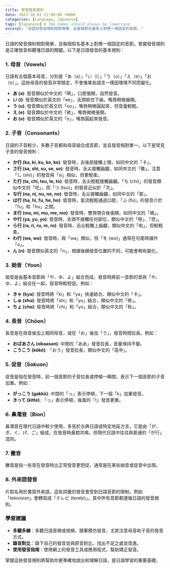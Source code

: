 ```yaml
---
title: 學習發音規則
date: 2023-10-01 21:00:00 +0800
categories: [Language, Japanese]
tags: [Japanese] # TAG names should always be lowercase
excerpt: "日語的發音規則相對簡單，且每個假名基本上對應一個固定的音節。"
---
```


日語的發音規則相對簡單，且每個假名基本上對應一個固定的音節。掌握發音規則是正確發音和聽懂日語的關鍵。以下是日語發音的基本規則：

### **1. 母音（Vowels）**
日語有五個基本母音，分別是「あ（a）」「い（i）」「う（u）」「え（e）」「お（o）」。這些母音的發音非常穩定，不會像某些語言一樣因環境不同而變化。

- **あ (a)**: 發音類似於中文的「啊」，口腔張開，自然發音。
- **い (i)**: 發音類似於英文的「ee」，舌頭抵住下齒，嘴唇稍微展開。
- **う (u)**: 發音類似於英文的「oo」，嘴唇稍微圓起來，但音量較輕。
- **え (e)**: 發音類似於中文的「欸」，嘴唇微微張開。
- **お (o)**: 發音類似於英文的「o」，嘴唇圓起來發音。

### **2. 子音（Consonants）**
日語的子音較少，多數子音都和母音組合成音節，並且發音相對單一。以下是常見子音的發音規則：

- **か行 (ka, ki, ku, ke, ko)**: 發音時，舌後部接觸上顎，如同中文的「卡」。
- **さ行 (sa, shi, su, se, so)**: 發音時，舌尖接觸齒齦，如同中文的「撒」。注意「し (shi)」的發音與「si」相似，但更輕柔。
- **た行 (ta, chi, tsu, te, to)**: 發音時，舌尖輕輕接觸齒齦。「ち (chi)」的發音類似中文的「吃」，而「つ (tsu)」的發音近似於「次」。
- **な行 (na, ni, nu, ne, no)**: 發音時，舌尖接觸齒齦，如同中文的「那」。
- **は行 (ha, hi, fu, he, ho)**: 發音時，氣流輕輕通過口腔，「ふ (fu)」的發音介於「fu」和「hu」之間。
- **ま行 (ma, mi, mu, me, mo)**: 發音時，雙唇閉合後張開，如同中文的「媽」。
- **や行 (ya, yu, yo)**: 發音時，舌頭不接觸任何部位，類似中文的「呀」、「悠」。
- **ら行 (ra, ri, ru, re, ro)**: 發音時，舌尖輕觸上齒齦，類似中文的「啦」，但較輕柔。
- **わ行 (wa, wo)**: 發音時，與「wa」類似，但「を (wo)」通常在句尾時讀作「o」。
- **ん (n)**: 發音類似英文的「n」，根據後續發音位置的不同，可能會稍有變化。

### **3. 拗音（Yoon）**
拗音是由基本音節與「や、ゆ、よ」組合而成，發音時將前一音節的音與「や、ゆ、よ」結合在一起，發音時較短促。例如：

- **きゃ (kya)**: 發音時將「ki」和「ya」快速結合，類似中文的「卡」。
- **しゅ (shu)**: 發音時將「shi」和「yu」結合，類似中文的「修」。
- **ちょ (cho)**: 發音時將「chi」和「yo」結合，類似中文的「秋」。

### **4. 長音（Chōon）**
長音是在母音後加上相同母音，或在「お」後加「う」，發音時間拉長。例如：

- **おばあさん (obaasan)**: 中間的「ああ」發音拉長，音量保持不變。
- **こうこう (kōkō)**: 「おう」發音拉長，類似中文的「高中」。

### **5. 促音（Sokuon）**
促音是指在發音時，前一個音節的子音拉長或停頓一瞬間，表示下一個音節的子音加重。例如：

- **がっこう (gakkō)**: 中間的「っ」表示停頓，下一個「k」加重發音。
- **きって (kitte)**: 「っ」表示停頓，後面的「t」發音更重。

### **6. 鼻濁音（Bion）**
鼻濁音在現代日語中較少使用，多見於古典日語或特定地區方言。它是由「が、ぎ、ぐ、げ、ご」組成，在發音時鼻腔共鳴，但現代日語中往往與普通的「が行」混同。

### **7. 撇音**
撇音是指一些音在發音時比正常發音更短促，通常是在某些拗音或促音中出現。

### **8. 外來語發音**
片假名用於書寫外來語，這些詞彙的發音會受到日語音節的限制。例如「television」會轉寫成「テレビ (terebi)」，其中所有音節都遵循日語的發音規則。

### **學習建議**
- **多聽多練**：多聽日語音頻或視頻，跟著模仿發音，尤其注意母音和子音的發音方式。
- **錄音對比**：錄下自己的發音並與原音對比，找出不足之處並改進。
- **使用發音指南**：使用網上的發音工具或應用程式，幫助矯正發音。

掌握這些發音規則將幫助你更準確地說出和理解日語，是日語學習的重要基礎。
